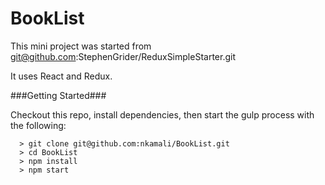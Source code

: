 # BookList

This mini project was started from git@github.com:StephenGrider/ReduxSimpleStarter.git

It uses React and Redux.

###Getting Started###

Checkout this repo, install dependencies, then start the gulp process with the following:

```
  > git clone git@github.com:nkamali/BookList.git
  > cd BookList
  > npm install
  > npm start
```
